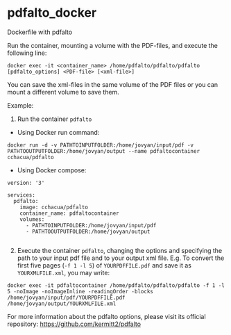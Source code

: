 # pdfalto_docker
Dockerfile with pdfalto


Run the container, mounting a volume with the PDF-files, and execute the following line:

```
docker exec -it <container_name> /home/pdfalto/pdfalto/pdfalto [pdfalto_options] <PDF-file> [<xml-file>]
```

You can save the xml-files in the same volume of the PDF files or you can mount a different volume to save them.


Example:

1. Run the container `pdfalto`
- Using Docker run command:

```
docker run -d -v PATHTOINPUTFOLDER:/home/jovyan/input/pdf -v PATHTOOUTPUTFOLDER:/home/jovyan/output --name pdfaltocontainer cchacua/pdfalto
```
- Using Docker compose:
```
version: '3'

services:
  pdfalto:
    image: cchacua/pdfalto
    container_name: pdfaltocontainer
    volumes:
      - PATHTOINPUTFOLDER:/home/jovyan/input/pdf
      - PATHTOOUTPUTFOLDER:/home/jovyan/output
      
```

2. Execute the container `pdfalto`, changing the options and specifying the path to your input pdf file and to your output xml file. E.g. To convert the first five pages (`-f 1 -l 5`) of `YOURPDFFILE.pdf` and save it as `YOURXMLFILE.xml`, you may write:
```
docker exec -it pdfaltocontainer /home/pdfalto/pdfalto/pdfalto -f 1 -l 5 -noImage -noImageInline -readingOrder -blocks /home/jovyan/input/pdf/YOURPDFFILE.pdf /home/jovyan/output/YOURXMLFILE.xml
```
For more information about the pdfalto options, please visit its official repository: https://github.com/kermitt2/pdfalto



